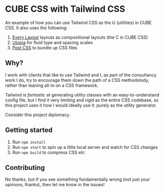 # CUBE CSS with Tailwind CSS

An example of how you can use Tailwind CSS as the U (utilities) in CUBE CSS. It also uses the following:

1. [Every Layout](https://every-layout.dev/) layouts as compositional layouts (the C in CUBE CSS) 
2. [Utopia](https://utopia.fyi/) for fluid type and spacing scales 
3. [Post CSS](https://postcss.org/) to bundle up CSS files

## Why? 

I work with clients that like to use Tailwind and I, as part of the
consultancy work I do, try to encourage them down the path of a CSS
methodolody, rather than leaning all-in on a CSS framework. 

Tailwind is _fantastic_ at generating utility classes with an
easy-to-understand config file, but I find it very limiting and rigid as the
entire CSS codebase, so this project uses it how I would ideally use it:
purely as the utility generator.

Consider this project diplomacy.

## Getting started 

1. Run `npm install`
2. Run `npm start` to spin up a little local server and watch for CSS changes
2. Run `npm build` to compress CSS etc

## Contributing

No thanks, but if you see something fundamentally wrong (not just your
opinions, thanks), then let me know in the issues! 